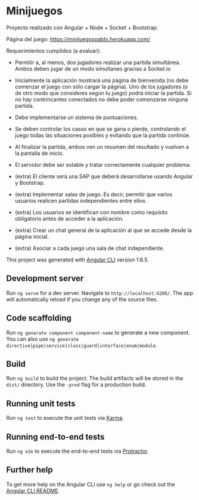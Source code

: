 # Minijuegos

Proyecto realizado con Angular + Node + Socket + Bootstrap.

Página del juego: https://minijuegospablo.herokuapp.com/

Requerimientos cumplidos (a evaluar):

- Permitir a, al menos, dos jugadores realizar una partida simultánea. Ambos deben jugar de un modo simultaneo gracias a Socket.io
- Inicialmente la aplicación mostrará una página de bienvenida (no debe comenzar el juego con sólo cargar la página). Uno de los jugadores (o de otro modo que consideres según tu juego) podrá iniciar la partida. Si no hay contrincantes conectados no debe poder comenzarse ninguna partida.
- Debe implementarse un sistema de puntuaciones.
- Se deben controlar los casos en que se gana o pierde, controlando el juego todas las situaciones posibles y evitando que la partida continúe.
- Al finalizar la partida, ambos ven un resumen del resultado y vuelven a la pantalla de inicio.
- El servidor debe ser estable y tratar correctamente cualquier problema.

- (extra) El cliente será una SAP que deberá desarrollarse usando Angular y Bootstrap.
- (extra) Implementar salas de juego. Es decir, permitir que varios usuarios realicen partidas independientes entre ellos.
- (extra) Los usuarios se identifican con nombre como requisito obligatorio antes de acceder a la aplicación.
- (extra) Crear un chat general de la aplicación al que se accede desde la página inicial.
- (extra) Asociar a cada juego una sala de chat independiente.


This project was generated with [Angular CLI](https://github.com/angular/angular-cli) version 1.6.5.

## Development server

Run `ng serve` for a dev server. Navigate to `http://localhost:4200/`. The app will automatically reload if you change any of the source files.

## Code scaffolding

Run `ng generate component component-name` to generate a new component. You can also use `ng generate directive|pipe|service|class|guard|interface|enum|module`.

## Build

Run `ng build` to build the project. The build artifacts will be stored in the `dist/` directory. Use the `-prod` flag for a production build.

## Running unit tests

Run `ng test` to execute the unit tests via [Karma](https://karma-runner.github.io).

## Running end-to-end tests

Run `ng e2e` to execute the end-to-end tests via [Protractor](http://www.protractortest.org/).

## Further help

To get more help on the Angular CLI use `ng help` or go check out the [Angular CLI README](https://github.com/angular/angular-cli/blob/master/README.md).

